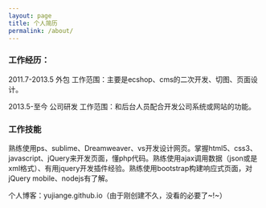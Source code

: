 ```yaml
---
layout: page
title: 个人简历
permalink: /about/
---
```

<h3>工作经历：</h3>
<p>2011.7-2013.5  外包  工作范围：主要是ecshop、cms的二次开发、切图、页面设计。</p>
<p>2013.5-至今 公司研发 工作范围：和后台人员配合开发公司系统或网站的功能。</p>
<h3>工作技能</h3>
<p>熟练使用ps、sublime、Dreamweaver、vs开发设计网页。掌握html5、css3、javascript、jQuery来开发页面，懂php代码。熟练使用ajax调用数据（json或是xml格式）、有用jquery开发插件经验。熟练使用bootstrap构建响应式页面，对jQuery mobile、nodejs有了解。</p>
<p>个人博客：yujiange.github.io（由于刚创建不久，没看的必要了~!~）</p>

